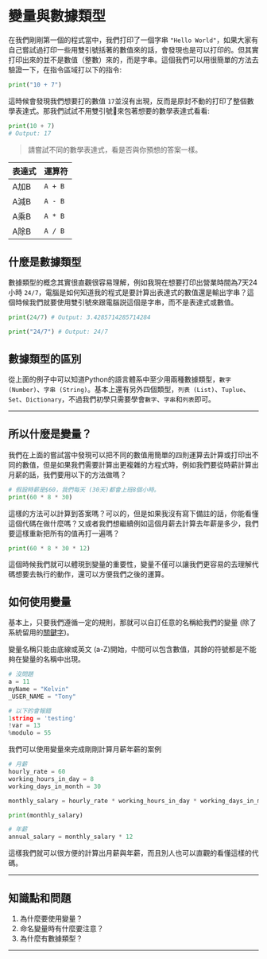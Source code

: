 # 變量與數據類型
在我們剛剛第一個的程式當中，我們打印了一個字串 `"Hello World"`，如果大家有自己嘗試過打印一些用雙引號括著的數值來的話，會發現也是可以打印的。但其實打印出來的並不是數值（整數）來的，而是字串。這個我們可以用很簡單的方法去驗證一下，在指令區域打以下的指令:
```python
print("10 + 7")
```
這時候會發現我們想要打的數值 `17`並沒有出現，反而是原封不動的打印了整個數學表達式。那我們試試不用雙引號來包著想要的數學表達式看看:
```python
print(10 + 7)
# Output: 17
```

> 請嘗試不同的數學表達式，看是否與你預想的答案一樣。

| 表達式 | 運算符 |
|-----|---------|
| A加B | `A + B` |
| A減B | `A - B` |
| A乘B | `A * B` |
| A除B | `A / B` |

## 什麼是數據類型
數據類型的概念其實很直觀很容易理解，例如我現在想要打印出營業時間為7天24小時 `24/7`，電腦是如何知道我的程式是要計算出表達式的數值還是輸出字串？這個時候我們就要使用雙引號來跟電腦説這個是字串，而不是表達式或數值。
```python
print(24/7) # Output: 3.4285714285714284

print("24/7") # Output: 24/7
```

## 數據類型的區別
從上面的例子中可以知道Python的語言體系中至少用兩種數據類型，`數字 (Number)`、`字串 (String)`。基本上還有另外四個類型，`列表 (List)`、`Tuplue`、`Set`、`Dictionary`，不過我們初學只需要學會`數字`、`字串`和`列表`即可。

---

## 所以什麼是變量？
我們在上面的嘗試當中發現可以把不同的數值用簡單的四則運算去計算或打印出不同的數值，但是如果我們需要計算出更複雜的方程式時，例如我們要從時薪計算出月薪的話，我們要用以下的方法做嗎？
```python
# 假設時薪是$60，我們每天 (30天)都會上班8個小時。
print(60 * 8 * 30)
```

這樣的方法可以計算到答案嗎？可以的，但是如果我沒有寫下備註的話，你能看懂這個代碼在做什麼嗎？又或者我們想繼續例如這個月薪去計算去年薪是多少，我們要這樣重新把所有的值再打一遍嗎？

```python
print(60 * 8 * 30 * 12)
```

這個時候我們就可以體現到變量的重要性，變量不僅可以讓我們更容易的去理解代碼想要去執行的動作，還可以方便我們之後的運算。

## 如何使用變量
基本上，只要我們遵循一定的規則，那就可以自訂任意的名稱給我們的變量 (除了系統留用的[關鍵字](https://realpython.com/lessons/reserved-keywords/))。

變量名稱只能由底線或英文 (a-Z)開始，中間可以包含數值，其餘的符號都是不能夠在變量的名稱中出現。
```python
# 沒問題
a = 11
myName = "Kelvin"
_USER_NAME = "Tony"

# 以下的會報錯
1string = 'testing'
!var = 13
%modulo = 55

```

我們可以使用變量來完成剛剛計算月薪年薪的案例
```python
# 月薪
hourly_rate = 60
working_hours_in_day = 8
working_days_in_month = 30

monthly_salary = hourly_rate * working_hours_in_day * working_days_in_month

print(monthly_salary)

# 年薪
annual_salary = monthly_salary * 12
```

這樣我們就可以很方便的計算出月薪與年薪，而且別人也可以直觀的看懂這樣的代碼。

---

## 知識點和問題
1. 為什麼要使用變量？
2. 命名變量時有什麼要注意？
3. 為什麼有數據類型？

---